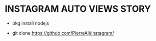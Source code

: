 # INSTAGRAM AUTO VIEWS STORY

* pkg install nodejs

* git clone https://github.com/PierreAji/instagram/
